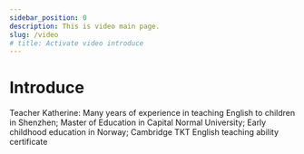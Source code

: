 ```yaml
---
sidebar_position: 0
description: This is video main page.
slug: /video
# title: Activate video introduce
---
```


# Introduce

Teacher Katherine: Many years of experience in teaching English to children in Shenzhen; Master of Education in Capital Normal University; Early childhood education in Norway; Cambridge TKT English teaching ability certificate